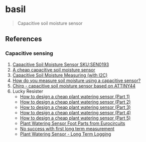 # basil

> Capacitive soil moisture sensor

## References

### Capacitive sensing

1. [Capacitive Soil Moisture Sensor SKU:SEN0193](https://www.dfrobot.com/wiki/index.php/Capacitive_Soil_Moisture_Sensor_SKU:SEN0193)
1. [A cheap capacitive soil moisture sensor](https://hackaday.io/project/12813-a-cheap-capacitive-soil-moisture-sensor)
1. [Capacitive Soil Moisture Measuring (with I2C)](http://www.instructables.com/id/Capacitive-Soil-Moisture-Measuring/)
1. [How do you measure soil moisture using a capacitive sensor?](https://electronics.stackexchange.com/questions/184845/how-do-you-measure-soil-moisture-using-a-capacitive-sensor)
1. [Chirp - capacitive soil moisture sensor based on ATTINY44](https://github.com/Miceuz/PlantWateringAlarm)
1. Lucky Resister
    - [How to design a cheap plant watering sensor (Part 1)](https://luckyresistor.me/2017/02/08/how-to-design-a-cheap-plant-watering-sensor-part-1/)
    - [How to design a cheap plant watering sensor (Part 2)](https://luckyresistor.me/2017/02/14/how-to-design-a-cheap-plant-watering-sensor-part-2/)
    - [How to design a cheap plant watering sensor (Part 3)](https://luckyresistor.me/2017/03/03/how-to-design-a-cheap-plant-watering-sensor-part-3/)
    - [How to design a cheap plant watering sensor (Part 4)](https://luckyresistor.me/2017/03/04/how-to-design-a-cheap-plant-watering-sensor-part-4/)
    - [How to design a cheap plant watering sensor (Part 5)](https://luckyresistor.me/2017/03/09/how-to-design-a-cheap-plant-watering-sensor-part-5/)
    - [Plant Watering Sensor Foot Parts from Eurocircuits](https://luckyresistor.me/2017/03/28/plant-watering-sensor-foot-parts-from-eurocircuits/)
    - [No success with first long term measurement](https://luckyresistor.me/2017/03/26/no-success-with-first-long-term-measurement/)
    - [Plant Watering Sensor - Long Term Logging](https://luckyresistor.me/2017/03/14/plant-watering-sensor-long-term-logging/)
